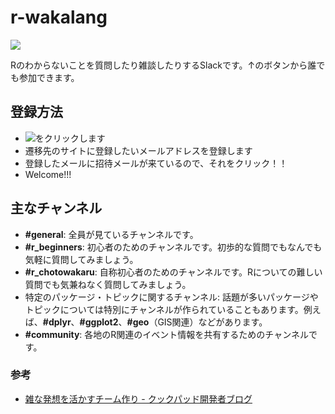 # r-wakalang

<a href="https://r-wakalang.herokuapp.com"><img src="https://r-wakalang.herokuapp.com/badge.svg"></a>

Rのわからないことを質問したり雑談したりするSlackです。↑のボタンから誰でも参加できます。

## 登録方法
- <a href="https://r-wakalang.herokuapp.com"><img src="https://r-wakalang.herokuapp.com/badge.svg"></a>をクリックします
- 遷移先のサイトに登録したいメールアドレスを登録します
- 登録したメールに招待メールが来ているので、それをクリック！！
- Welcome!!!

## 主なチャンネル
- **#general**: 全員が見ているチャンネルです。
- **#r_beginners**: 初心者のためのチャンネルです。初歩的な質問でもなんでも気軽に質問してみましょう。
- **#r_chotowakaru**: 自称初心者のためのチャンネルです。Rについての難しい質問でも気兼ねなく質問してみましょう。
- 特定のパッケージ・トピックに関するチャンネル: 話題が多いパッケージやトピックについては特別にチャンネルが作られていることもあります。例えば、**#dplyr**、**#ggplot2**、**#geo**（GIS関連）などがあります。
- **#community**: 各地のR関連のイベント情報を共有するためのチャンネルです。

### 参考

- [雑な発想を活かすチーム作り - クックパッド開発者ブログ](http://techlife.cookpad.com/entry/2015/03/25/202709)
